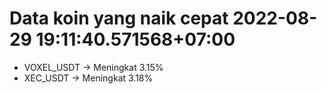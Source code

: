 # Data koin yang naik cepat 2022-08-29 19:11:40.571568+07:00

* VOXEL_USDT -> Meningkat 3.15%
* XEC_USDT -> Meningkat 3.18%
